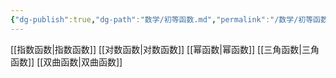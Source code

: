 ```yaml
---
{"dg-publish":true,"dg-path":"数学/初等函数.md","permalink":"/数学/初等函数/","dgPassFrontmatter":true,"noteIcon":"","created":"2024-05-21T15:20:27.995+08:00","updated":"2024-05-22T21:57:06.276+08:00"}
---
```


[[指数函数\|指数函数]]
[[对数函数\|对数函数]]
[[幂函数\|幂函数]]
[[三角函数\|三角函数]]
[[双曲函数\|双曲函数]]




